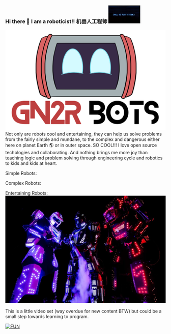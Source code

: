 ### Hi there 👋  I am a roboticist!!   机器人工程师  <img src="images/Shall-we-play-a-game.gif" width="100">

![GN2R](https://github.com/wegunterjr/wegunterjr/blob/master/images/GN2R%20Logo%202.png)
Not only are robots cool and entertaining, they can help us solve problems from the fairly simple and mundane, to the complex and dangerous either here on planet Earth :earth_americas: or in outer space. SO COOL!!!
I love open source techologies and collaborating.  And nothing brings me more joy than teaching logic and problem solving through engineering cycle and robotics to kids and kids at heart. 

Simple Robots:

Complex Robots:

Entertaining Robots:
![Robots](https://github.com/wegunterjr/wegunterjr/blob/master/images/gallery_xlarge.jpg)

<!--
**wegunterjr/wegunterjr** is a ✨ _special_ ✨ repository because its `README.md` (this file) appears on your GitHub profile.

Here are some ideas to get you started:

- 🔭 I’m currently working on ...
- 🌱 I’m currently learning ...
- 👯 I’m looking to collaborate on ...
- 🤔 I’m looking for help with ...
- 💬 Ask me about ...
- 📫 How to reach me: ...
- 😄 Pronouns: ...
- ⚡ Fun fact: ...
-->

This is a little video set (way overdue for new content BTW) but could be a small step towards learning to program.

[![FUN](http://img.youtube.com/vi/tLetFlVe5xA/0.jpg)](http://www.youtube.com/watch?v=tLetFlVe5xA "M5 Stack Intro")
